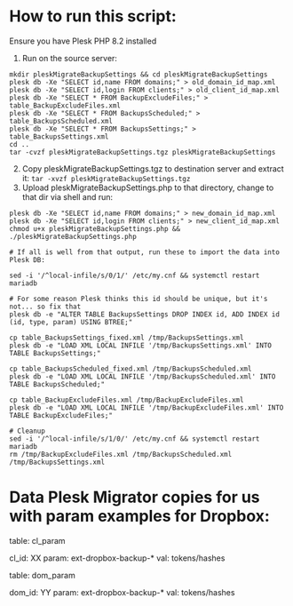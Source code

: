 # How to run this script:

Ensure you have Plesk PHP 8.2 installed

1. Run on the source server:
```
mkdir pleskMigrateBackupSettings && cd pleskMigrateBackupSettings
plesk db -Xe "SELECT id,name FROM domains;" > old_domain_id_map.xml
plesk db -Xe "SELECT id,login FROM clients;" > old_client_id_map.xml
plesk db -Xe "SELECT * FROM BackupExcludeFiles;" > table_BackupExcludeFiles.xml
plesk db -Xe "SELECT * FROM BackupsScheduled;" > table_BackupsScheduled.xml
plesk db -Xe "SELECT * FROM BackupsSettings;" > table_BackupsSettings.xml
cd ..
tar -cvzf pleskMigrateBackupSettings.tgz pleskMigrateBackupSettings
```
2. Copy pleskMigrateBackupSettings.tgz to destination server and extract it: `tar -xvzf pleskMigrateBackupSettings.tgz`
3. Upload pleskMigrateBackupSettings.php to that directory, change to that dir via shell and run:
```
plesk db -Xe "SELECT id,name FROM domains;" > new_domain_id_map.xml
plesk db -Xe "SELECT id,login FROM clients;" > new_client_id_map.xml
chmod u+x pleskMigrateBackupSettings.php && ./pleskMigrateBackupSettings.php

# If all is well from that output, run these to import the data into Plesk DB:

sed -i '/^local-infile/s/0/1/' /etc/my.cnf && systemctl restart mariadb

# For some reason Plesk thinks this id should be unique, but it's not... so fix that
plesk db -e "ALTER TABLE BackupsSettings DROP INDEX id, ADD INDEX id (id, type, param) USING BTREE;"

cp table_BackupsSettings_fixed.xml /tmp/BackupsSettings.xml
plesk db -e "LOAD XML LOCAL INFILE '/tmp/BackupsSettings.xml' INTO TABLE BackupsSettings;"

cp table_BackupsScheduled_fixed.xml /tmp/BackupsScheduled.xml
plesk db -e "LOAD XML LOCAL INFILE '/tmp/BackupsScheduled.xml' INTO TABLE BackupsScheduled;"

cp table_BackupExcludeFiles.xml /tmp/BackupExcludeFiles.xml
plesk db -e "LOAD XML LOCAL INFILE '/tmp/BackupExcludeFiles.xml' INTO TABLE BackupExcludeFiles;"

# Cleanup
sed -i '/^local-infile/s/1/0/' /etc/my.cnf && systemctl restart mariadb
rm /tmp/BackupExcludeFiles.xml /tmp/BackupsScheduled.xml /tmp/BackupsSettings.xml
```

# Data Plesk Migrator copies for us with param examples for Dropbox:
table: cl_param

cl_id: XX
param: ext-dropbox-backup-*
val: tokens/hashes

table: dom_param

dom_id: YY
param: ext-dropbox-backup-*
val: tokens/hashes
